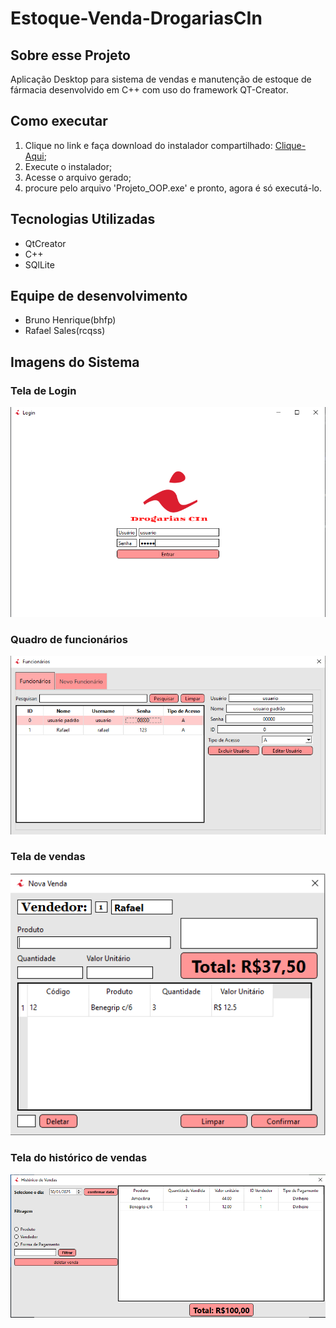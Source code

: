 # Estoque-Venda-DrogariasCIn
## Sobre esse Projeto
 Aplicação Desktop  para sistema de vendas e manutenção de estoque de fármacia desenvolvido em C++ com uso do framework QT-Creator.

## Como executar
1. Clique no link e faça download do instalador compartilhado: [Clique-Aqui](https://drive.google.com/file/d/1VNh5rtsxHLf2OI56S3VXrIPkXUsTZu2S/view?usp=sharing);
2. Execute o instalador;
3. Acesse o arquivo gerado;
4. procure pelo arquivo 'Projeto_OOP.exe' e pronto, agora é só executá-lo.

## Tecnologias Utilizadas
- QtCreator
- C++
- SQlLite

## Equipe de desenvolvimento
- Bruno Henrique(bhfp)
- Rafael Sales(rcqss)

## Imagens do Sistema

### Tela de Login
<img src="projeto-oop/Resources/images/tela_login.png" alt="Print da tela de login">

### Quadro de funcionários
<img src="projeto-oop/Resources/images/tela_funcionario.png" alt="Print da tela do quadro de funcionários">

### Tela de vendas
<img src="projeto-oop/Resources/images/nova_venda.png" alt="Print da tela de vendas">

### Tela do histórico de vendas
<img src="projeto-oop/Resources/images/historico-vendas.png" alt="Print da tela de histórico de vendas">
